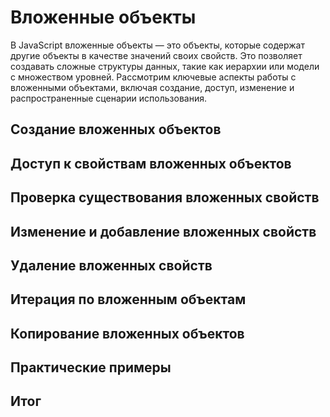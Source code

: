 # Вложенные объекты

В JavaScript вложенные объекты — это объекты, которые содержат другие объекты в качестве значений своих свойств.
Это позволяет создавать сложные структуры данных, такие как иерархии или модели с множеством уровней. Рассмотрим
ключевые аспекты работы с вложенными объектами, включая создание, доступ, изменение и распространенные сценарии
использования.

## Создание вложенных объектов

## Доступ к свойствам вложенных объектов

## Проверка существования вложенных свойств

## Изменение и добавление вложенных свойств

## Удаление вложенных свойств

## Итерация по вложенным объектам

## Копирование вложенных объектов

## Практические примеры

## Итог